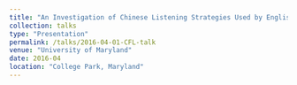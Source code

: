 ```yaml
---
title: "An Investigation of Chinese Listening Strategies Used by English-Speaking CFL (Chinese as Foreign Language) Learners across Different Proficiency Levels"
collection: talks
type: "Presentation"
permalink: /talks/2016-04-01-CFL-talk
venue: "University of Maryland"
date: 2016-04
location: "College Park, Maryland"
---
```



